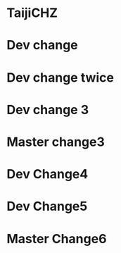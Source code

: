 # TaijiCHZ

# Dev change
# Dev change twice
# Dev change 3
# Master change3

# Dev Change4
# Dev Change5

# Master Change6